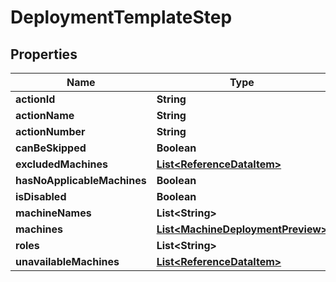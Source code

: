 

# DeploymentTemplateStep


## Properties

Name | Type | Description | Notes
------------ | ------------- | ------------- | -------------
**actionId** | **String** |  |  [optional]
**actionName** | **String** |  |  [optional]
**actionNumber** | **String** |  |  [optional]
**canBeSkipped** | **Boolean** |  |  [optional]
**excludedMachines** | [**List&lt;ReferenceDataItem&gt;**](ReferenceDataItem.md) |  |  [optional]
**hasNoApplicableMachines** | **Boolean** |  |  [optional]
**isDisabled** | **Boolean** |  |  [optional]
**machineNames** | **List&lt;String&gt;** |  |  [optional]
**machines** | [**List&lt;MachineDeploymentPreview&gt;**](MachineDeploymentPreview.md) |  |  [optional]
**roles** | **List&lt;String&gt;** |  |  [optional]
**unavailableMachines** | [**List&lt;ReferenceDataItem&gt;**](ReferenceDataItem.md) |  |  [optional]



